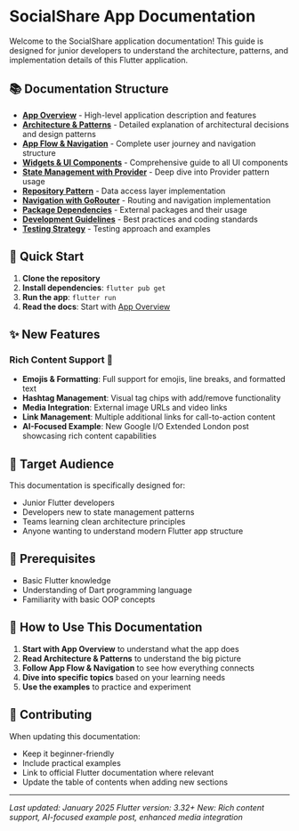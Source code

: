 # SocialShare App Documentation

Welcome to the SocialShare application documentation! This guide is designed for junior developers to understand the architecture, patterns, and implementation details of this Flutter application.

## 📚 Documentation Structure

- **[App Overview](./app-overview.md)** - High-level application description and features
- **[Architecture & Patterns](./architecture-patterns.md)** - Detailed explanation of architectural decisions and design patterns
- **[App Flow & Navigation](./app-flow-navigation.md)** - Complete user journey and navigation structure
- **[Widgets & UI Components](./widgets-components.md)** - Comprehensive guide to all UI components
- **[State Management with Provider](./state-management.md)** - Deep dive into Provider pattern usage
- **[Repository Pattern](./repository-pattern.md)** - Data access layer implementation
- **[Navigation with GoRouter](./navigation-gorouter.md)** - Routing and navigation implementation
- **[Package Dependencies](./package-dependencies.md)** - External packages and their usage
- **[Development Guidelines](./development-guidelines.md)** - Best practices and coding standards
- **[Testing Strategy](./testing-strategy.md)** - Testing approach and examples

## 🚀 Quick Start

1. **Clone the repository**
2. **Install dependencies**: `flutter pub get`
3. **Run the app**: `flutter run`
4. **Read the docs**: Start with [App Overview](./app-overview.md)

## ✨ New Features

### **Rich Content Support** 🎨
- **Emojis & Formatting**: Full support for emojis, line breaks, and formatted text
- **Hashtag Management**: Visual tag chips with add/remove functionality
- **Media Integration**: External image URLs and video links
- **Link Management**: Multiple additional links for call-to-action content
- **AI-Focused Example**: New Google I/O Extended London post showcasing rich content capabilities

## 🎯 Target Audience

This documentation is specifically designed for:
- Junior Flutter developers
- Developers new to state management patterns
- Teams learning clean architecture principles
- Anyone wanting to understand modern Flutter app structure

## 🔧 Prerequisites

- Basic Flutter knowledge
- Understanding of Dart programming language
- Familiarity with basic OOP concepts

## 📖 How to Use This Documentation

1. **Start with App Overview** to understand what the app does
2. **Read Architecture & Patterns** to understand the big picture
3. **Follow App Flow & Navigation** to see how everything connects
4. **Dive into specific topics** based on your learning needs
5. **Use the examples** to practice and experiment

## 🤝 Contributing

When updating this documentation:
- Keep it beginner-friendly
- Include practical examples
- Link to official Flutter documentation where relevant
- Update the table of contents when adding new sections

---

*Last updated: January 2025*
*Flutter version: 3.32+*
*New: Rich content support, AI-focused example post, enhanced media integration*
